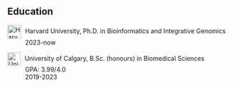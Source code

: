 ## Education

<p>
  <img src="https://upload.wikimedia.org/wikipedia/commons/0/0c/Harvard_University_shield.svg" alt="Harvard University Icon" style="vertical-align: middle; width: 31px; margin-right: 5px;" />
  <span>Harvard University, Ph.D. in Bioinformatics and Integrative Genomics</span>
  <br />
  <span style="margin-left: 40px;">2023-now</span>
</p>
<p>
  <img src="https://upload.wikimedia.org/wikipedia/commons/7/7e/University_of_Calgary_coat_of_arms_without_motto_scroll.svg" alt="University of Calgary Icon" style="vertical-align: middle; width: 30px; margin-right: 5px;" />
  <span>University of Calgary, B.Sc. (honours) in Biomedical Sciences</span>
  <br />
  <span style="margin-left: 40px;">GPA: 3.99/4.0</span>
  <br />
  <span style="margin-left: 40px;">2019-2023</span>
</p>
